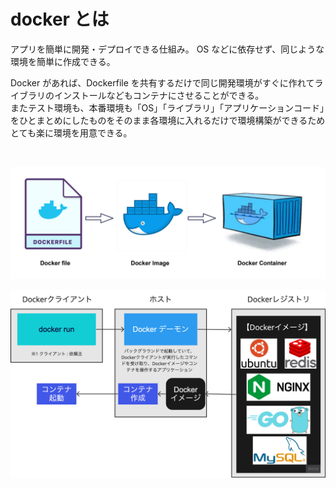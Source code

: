 # docker とは

アプリを簡単に開発・デプロイできる仕組み。
OS などに依存せず、同じような環境を簡単に作成できる。

Docker があれば、Dockerfile を共有するだけで同じ開発環境がすぐに作れてライブラリのインストールなどもコンテナにさせることができる。<br>
またテスト環境も、本番環境も「OS」「ライブラリ」「アプリケーションコード」をひとまとめにしたものをそのまま各環境に入れるだけで環境構築ができるためとても楽に環境を用意できる。

<br>

![Dockerfileがコンテナになるまでの順序イメージ](../images/Docker_sequential.png)

![docker runの裏で起きていること](backend_process.png)
